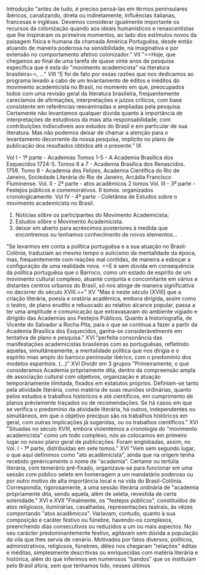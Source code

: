 Introdução
"antes de tudo, é preciso pensá-las em têrmos peninsulares ibéricos, canalizando, direta ou indiretamente, influências italianas, francesas e inglêsas. Devemos considerar igualmente importante os recursos da colonização quando aos ideais humanísticos e renascentistas que lhe inspiraram os primeiros momentos, ao lado dos estímulos novos da paisagem física e humana da chamada América Portuguêsa, desde então atuando de maneira poderosa na sensibilidade, na imaginativa e por extensão no comportamento afetivo colonizador." VII
"==Hoje, que chegamos ao final de uma tarefa de quase vinte anos de pesquisa específica que é esta do "movimento academicista" na literatura brasileira==, ..." VIII
"E foi de fato por essas razões que nos dedicamos ao programa levado a cabo de um levantamento de éditos e inéditos do movimento academicista no Brasil, no momento em que, preocupados todos com uma revisão geral da literatura brasileira, frequentemente carecíamos de afirmações, interpretações e juízos críticos, com base consistente em referências reexaminadas e ampliadas pela pesquisa. Certamente não levantamos qualquer dúvida quanto à importância de interpretações de estudiosos da mais alta responsabilidade, com contribuições indiscutíveis aos estudos do Brasil e em particular de sua literatura. Mas não podemos deixar de chamar a atenção para o levantamento decorrente da nossa pesquisa, implícito no plano de publicação dos resultados obtidos até o presente." IX

Vol I - 1ª parte - Academias
Tomos 1-5 - A Academia Brasílica dos Esquecidos 1724-5.
Tomos 6 a 7 - Academia Brasílica dos Renascidos. 1759.
Tomo 8 - Academia dos Felizes, Academia Científica do Rio de Janeiro, Sociedade Literária do Rio de Janeiro, Arcádia Francisco Fluminense.
Vol. II - 2ª parte - atos acadêmicos
2 tomos
Vol. III - 3ª parte - Festejos públicos e comemorativos.
6 tomos. organizados cronologicamente. 
Vol IV - 4ª parte - Coletânea de Estudos sobre o movimento academicista no Brasil.
1. Notícias sôbre os participantes do Movimento Academicista;
2. Estudos sôbre o Movimento Academicista.
3. deixar em aberto para acréscimos posteriores à medida que encontremos ou tenhamos conhecimento de novos elementos...

"Se levarmos em conta a política portuguêsa e a sua atuação no Brasil-Colônia, traduziam ao mesmo tempo o aulicismo da mentalidade da época, mas, frequentemente com reações mal contidas, de maneira a esboçar a configuração de uma realidade nova. ==E é sem dúvida em consequência da política portuguêsa que o Barroco, como um estado de espírito de um movimento cultural complexo, atuante conjunta e concomitante em vários e distantes centros urbanos do Brasil, só nos atinge de maneira significativa no decorrer do século XVIII.==" XV
"Mas é neste século [XVIII] que a criação literária, poesia e oratória acadêmica, embora dirigida, assim como o teatro, de plano erudito e rebuscado ao relativo alcance popular, passa a ter uma amplitude e comunicação que extravasavam do ambiente vigiado e dirigido das Academias aos Festejos Públicos. Quanto à historiografia, de Vicente do Salvador a Rocha Pita, para o que se continua a fazer a partir da Academia Brasílica dos Esquecidos, ganha-se consideràvelmente em tentativa de plano e pesquisa." XVI
"perfeita consonância das manifestações academicistas brasileiras com as portuguêsas, refletindo aquelas, simultâneamente, a mentalidade política que nos dirigia e o espírito mias amplo do barroco peninsular ibérico, com o predomínio dos modelos espanhóis. (...)" XVI
Dividir em 3 grupos
"Primeiramente, o que consideramos Academia pròpriamente dita, dentro da compreensão ampla de associação cultural com objetivos, organização e atuação temporàriamente ilimitada, fixados em estatutos próprios. Definiam-se tanto pela atividade literária, como matéria de suas reuniões ordinárias, quanto pelos estudos e trabalhos históricos e até científicos, em cumprimento de planos prèviamente traçados ou de recomendações. Se há casos em que se verifica o predomínio da atividade literária, há outros, independentes ou simultâneos, em que o objetivo precípuo são os trabalhos históricos em geral, com outras implicações já sugeridas, ou os trabalhos científicos." XVI
"Situadas no século XVIII, embora violentemos a cronologia do "movimento academicista" como um todo complexo, nós as colocamos em primeiro lugar no nosso plano geral de publicações. Foram englobadas, assim, no Vol. I - 1ª parte, distribuídas em sete tomos." XVI
"Vem sem segundo lugar, o que aqui definimos como "ato acadêmicista", ainda que na origem tenha recebido genèricamente o nome de "academia". Certame ou tertúlia literária, com temerário pré-fixado, organizava-se para funcionar em uma sessão com público seleto em homenagem a um mandatário poderoso ou por outro motivo de alta importância local e na vida do Brasil-Colônia. Correspondia, rigorosamente, a uma sessão literária ordinária de "academia pròpriamente dita, sendo aquela, além de seleta, revestida de certa solenidade." XVI e XVII
"Finalmente, os "festejos públicos", constituídos de atos religiosos, iluminárias, cavalhadas, representações teatrais, às vêzes comportando "atos acadêmicos". Variavam, contudo, quanto à sua composição e caráter festivo ou fúnebre, havendo-os complexos, preenchendo dias consecutivos ou reduzidos a um ou mais aspectos. No seu carácter predominantemente festivo, agitavam sem dúvida a população da vila que lhes servia de cenário. Motivados por fatos diversos, políticos, administrativos, religiosos, fúnebres, dêles nos chegaram "relações" éditas e inéditas, simplesmente descritivas ou enriquecidas com matéria literária e histórica, além do que inferimos em numerosos "bandos" que os instituíam pelo Brasil afora, sem que tenhamos tido, nesses últimos